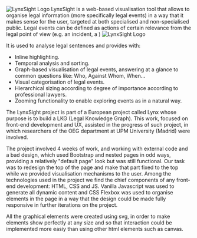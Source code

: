 ![LynxSight Logo](/webLKG/img/LogoLynxSight)
LynxSight is a web-based visualisation tool that allows to organise legal information (more specifically legal events) in a way that it makes sense for the user, targeted at both specialised and non-specialised public.
Legal events can be defined as actions of certain relevance from the legal point of view (e.g. an incident, a )
![LynxSight Logo](/webLKG/img/Example1_LndF)

It is used to analyse legal sentences and provides with:
  - Inline highlighting.
  - Temporal analysis and sorting.
  - Graph-based visualisation of legal events, answering at a glance to common questions like: Who, Against Whom, When...
  - Visual categorisation of legal events.
  - Hierarchical sizing according to degree of importance according to professional lawyers.
  - Zooming functionality to enable exploring events as in a natural way.

The LynxSight project is part of a European project called Lynx whose purpose is to build a LKG (Legal Knowledge Graph). This work, focused on front-end development and UX, assisted in the progress of such project, in which researchers of the OEG department at UPM University (Madrid) were involved.

The project involved 4 weeks of work, and working with external code and a bad design, which used Bootstrap and nested pages in odd ways, providing a relatively "default page" look but was still functional.
Our task was to redesign the top of the page and make that part fixed to the top while we provided visualisation mechanisms to the user.
Among the technologies used in the project we find the chief components of any front-end development: HTML, CSS and JS.
Vanilla Javascript was used to generate all dynamic content and CSS Flexbox was used to organise elements in the page in a way that the design could be made fully responsive in further iterations on the project.

All the graphical elements were created using svg, in order to make elements show perfectly at any size and so that interaction could be implemented more easiy than using other html elements such as canvas.
